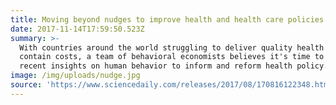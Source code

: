```yaml
---
title: Moving beyond nudges to improve health and health care policies
date: 2017-11-14T17:59:50.523Z
summary: >-
  With countries around the world struggling to deliver quality health care and
  contain costs, a team of behavioral economists believes it's time to apply
  recent insights on human behavior to inform and reform health policy. 
image: /img/uploads/nudge.jpg
source: 'https://www.sciencedaily.com/releases/2017/08/170816122348.htm'
---
```


